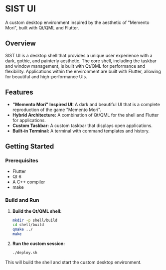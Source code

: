 # SIST UI

A custom desktop environment inspired by the aesthetic of "Memento Mori", built with Qt/QML and Flutter.

## Overview

SIST UI is a desktop shell that provides a unique user experience with a dark, gothic, and painterly aesthetic. The core shell, including the taskbar and window management, is built with Qt/QML for performance and flexibility. Applications within the environment are built with Flutter, allowing for beautiful and high-performance UIs.

## Features

*   **"Memento Mori" Inspired UI:** A dark and beautiful UI that is a complete reproduction of the game "Memento Mori".
*   **Hybrid Architecture:** A combination of Qt/QML for the shell and Flutter for applications.
*   **Custom Taskbar:** A custom taskbar that displays open applications.
*   **Built-in Terminal:** A terminal with command templates and history.

## Getting Started

### Prerequisites

*   Flutter
*   Qt 6
*   A C++ compiler
*   make

### Build and Run

1.  **Build the Qt/QML shell:**
    ```bash
    mkdir -p shell/build
    cd shell/build
    qmake ../
    make
    ```
2.  **Run the custom session:**
    ```bash
    ./deploy.sh
    ```

This will build the shell and start the custom desktop environment.
